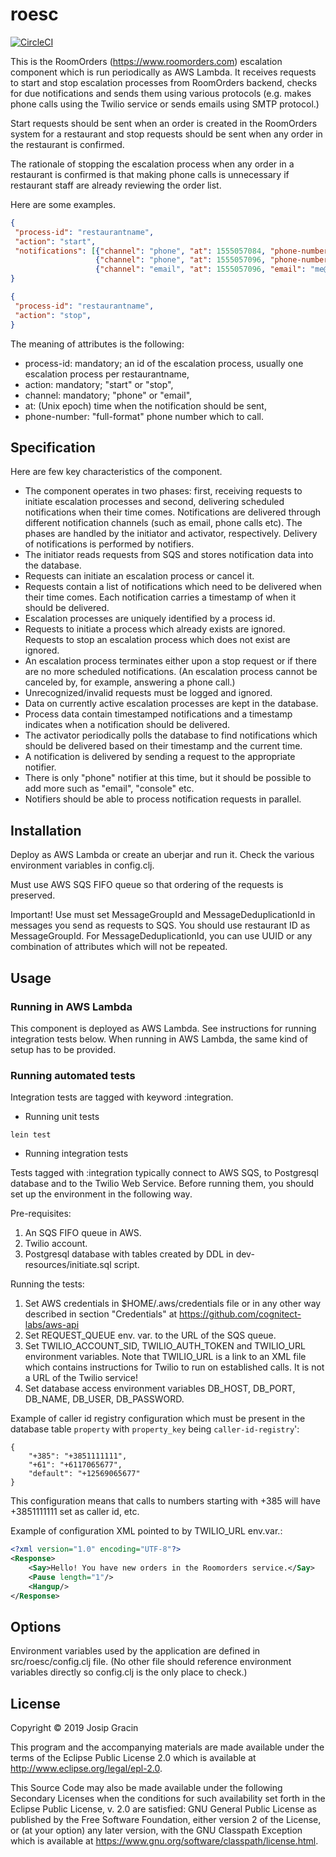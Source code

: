 # roesc

[![CircleCI](https://circleci.com/gh/Ingemark/roesc.svg?style=svg)](https://circleci.com/gh/Ingemark/roesc)

This is the RoomOrders (https://www.roomorders.com) escalation component which
is run periodically as AWS Lambda. It receives requests to start and stop
escalation processes from RoomOrders backend, checks for due notifications and
sends them using various protocols (e.g. makes phone calls using the Twilio
service or sends emails using SMTP protocol.)

Start requests should be sent when an order is created in the RoomOrders system
for a restaurant and stop requests should be sent when any order in the restaurant is confirmed. 

The rationale of stopping the escalation process when any order in a restaurant
is confirmed is that making phone calls is unnecessary if restaurant staff are
already reviewing the order list.

Here are some examples.

```json
{
 "process-id": "restaurantname",
 "action": "start",
 "notifications": [{"channel": "phone", "at": 1555057084, "phone-number": "+3851111111"},
                   {"channel": "phone", "at": 1555057096, "phone-number": "+3851111111"},
                   {"channel": "email", "at": 1555057096, "email": "me@example.org"}]
}
```

```json
{
 "process-id": "restaurantname",
 "action": "stop",
}
```

The meaning of attributes is the following:
- process-id: mandatory; an id of the escalation process, usually one escalation process per restaurantname,
- action: mandatory; "start" or "stop",
- channel: mandatory; "phone" or "email",
- at: (Unix epoch) time when the notification should be sent,
- phone-number: "full-format" phone number which to call.

## Specification

Here are few key characteristics of the component.

* The component operates in two phases: first, receiving requests to initiate
  escalation processes and second, delivering scheduled notifications when their
  time comes. Notifications are delivered through different notification
  channels (such as email, phone calls etc). The phases are handled by the
  initiator and activator, respectively. Delivery of notifications is performed
  by notifiers.
* The initiator reads requests from SQS and stores notification data into the
  database.
* Requests can initiate an escalation process or cancel it.
* Requests contain a list of notifications which need to be delivered when their
  time comes. Each notification carries a timestamp of when it should be
  delivered.
* Escalation processes are uniquely identified by a process id. 
* Requests to initiate a process which already exists are ignored. Requests to
  stop an escalation process which does not exist are ignored.
* An escalation process terminates either upon a stop request or if there are no
  more scheduled notifications. (An escalation process cannot be canceled by,
  for example, answering a phone call.)
* Unrecognized/invalid requests must be logged and ignored.
* Data on currently active escalation processes are kept in the database.
* Process data contain timestamped notifications and a timestamp indicates when
  a notification should be delivered.
* The activator periodically polls the database to find notifications which
  should be delivered based on their timestamp and the current time.
* A notification is delivered by sending a request to the appropriate notifier.
* There is only "phone" notifier at this time, but it should be possible to add
  more such as "email", "console" etc.
* Notifiers should be able to process notification requests in parallel.

## Installation

Deploy as AWS Lambda or create an uberjar and run it. Check the various
environment variables in config.clj.

Must use AWS SQS FIFO queue so that ordering of the requests is preserved.

Important! Use must set MessageGroupId and MessageDeduplicationId in messages
you send as requests to SQS. You should use restaurant ID as MessageGroupId. For
MessageDeduplicationId, you can use UUID or any combination of attributes which
will not be repeated.

## Usage

### Running in AWS Lambda

This component is deployed as AWS Lambda. See instructions for running
integration tests below. When running in AWS Lambda, the same kind of setup has
to be provided.

### Running automated tests

Integration tests are tagged with keyword :integration.

* Running unit tests

```
lein test
```

* Running integration tests

Tests tagged with :integration typically connect to AWS SQS, to Postgresql
database and to the Twilio Web Service. Before running them, you should set up
the environment in the following way.

Pre-requisites:

1. An SQS FIFO queue in AWS.
2. Twilio account.
3. Postgresql database with tables created by DDL in dev-resources/initiate.sql
   script.

Running the tests:

1. Set AWS credentials in $HOME/.aws/credentials file or in any other way
   described in section "Credentials" at
   https://github.com/cognitect-labs/aws-api
2. Set REQUEST_QUEUE env. var. to the URL of the SQS queue.
3. Set TWILIO_ACCOUNT_SID, TWILIO_AUTH_TOKEN and TWILIO_URL environment
   variables. Note that TWILIO_URL is a link to an XML file which contains
   instructions for Twilio to run on established calls. It is not a URL of the
   Twilio service!
4. Set database access environment variables DB_HOST, DB_PORT, DB_NAME, DB_USER,
   DB_PASSWORD.

Example of caller id registry configuration which must be present in the
database table `property` with `property_key` being `caller-id-registry`':

```
{
    "+385": "+3851111111",
    "+61": "+6117065677",
    "default": "+12569065677"
}
```

This configuration means that calls to numbers starting with +385 will have
+3851111111 set as caller id, etc.

Example of configuration XML pointed to by TWILIO_URL env.var.:

```xml
<?xml version="1.0" encoding="UTF-8"?>
<Response>
    <Say>Hello! You have new orders in the Roomorders service.</Say>
    <Pause length="1"/>
    <Hangup/>
</Response>
```


## Options

Environment variables used by the application are defined in
src/roesc/config.clj file. (No other file should reference environment variables
directly so config.clj is the only place to check.)

## License

Copyright © 2019 Josip Gracin

This program and the accompanying materials are made available under the
terms of the Eclipse Public License 2.0 which is available at
http://www.eclipse.org/legal/epl-2.0.

This Source Code may also be made available under the following Secondary
Licenses when the conditions for such availability set forth in the Eclipse
Public License, v. 2.0 are satisfied: GNU General Public License as published by
the Free Software Foundation, either version 2 of the License, or (at your
option) any later version, with the GNU Classpath Exception which is available
at https://www.gnu.org/software/classpath/license.html.
